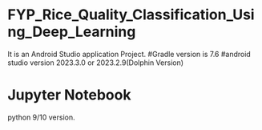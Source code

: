 # FYP_Rice_Quality_Classification_Using_Deep_Learning

It is an Android Studio application Project.
#Gradle version is 7.6
#android studio version 2023.3.0 or 2023.2.9(Dolphin Version)


# Jupyter Notebook
python 9/10 version.
